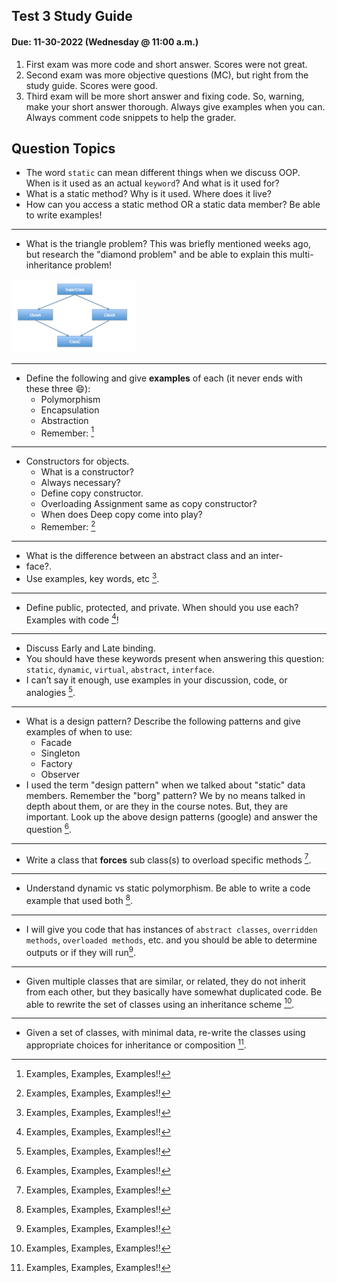 ## Test 3 Study Guide
#### Due: 11-30-2022 (Wednesday @ 11:00 a.m.)


1. First exam was more code and short answer. Scores were not great.
2. Second exam was more objective questions (MC), but right from the study guide. Scores were good.
3. Third exam will be more short answer and fixing code. So, warning, make your short answer thorough. Always give examples when you can. Always comment code snippets to help the grader.


## Question Topics

* The word `static` can mean different things when we discuss OOP. When is it used as an actual `keyword`? And what is it used for?
* What is a static method? Why is it used. Where does it live?
* How can you access a static method OR a static data member? Be able to write examples!

-----

* What is the triangle problem? This was briefly mentioned weeks ago, but research the "diamond problem" and be able to explain this multi-inheritance problem!
  
<img src="./images/diamond_problem.png" width="200">

-----

* Define the following and give **examples** of each (it never ends with these three :smile:):
    * Polymorphism
    * Encapsulation
    * Abstraction
    * Remember: [^1] 

-----

- Constructors for objects. 
    * What is a constructor?
    * Always necessary?
    * Define copy constructor.
    * Overloading Assignment same as copy constructor?
    * When does Deep copy come into play?
    * Remember: [^1] 

-----

* What is the difference between an abstract class and an inter-
* face?. 
* Use examples, key words, etc [^1]. 

-----

* Define public, protected, and private. When should you use each? Examples with code [^1]!


-----

* Discuss Early and Late binding.
* You should have these keywords present when answering this question: `static`, `dynamic`, `virtual`, `abstract`, `interface`. 
* I can’t say it enough, use examples in your discussion, code, or analogies [^1].

-----

* What is a design pattern? Describe the following patterns and give examples of when to use:
    * Facade
    * Singleton
    * Factory
    * Observer
* I used the term "design pattern" when we talked about "static" data members. Remember the "borg" pattern? We by no means talked in depth about them, or are they in the course notes. But, they are important. Look up the above design patterns (google) and answer the question [^1].


-----

* Write a class that **forces** sub class(s) to overload specific methods [^1].


-----

* Understand dynamic vs static polymorphism. Be able to write a code example that used both [^1].


-----

* I will give you code that has instances of `abstract classes`, `overridden methods`, `overloaded methods`, etc. and you should be able to determine outputs or if they will run[^1].


----- 

* Given multiple classes that are similar, or related, they do not inherit from each other, but they basically have somewhat duplicated code. Be able to rewrite the set of classes using an inheritance scheme [^1]. 


-----

* Given a set of classes, with minimal data, re-write the classes using appropriate choices for inheritance or composition [^1].


[^1]: Examples, Examples, Examples!!
